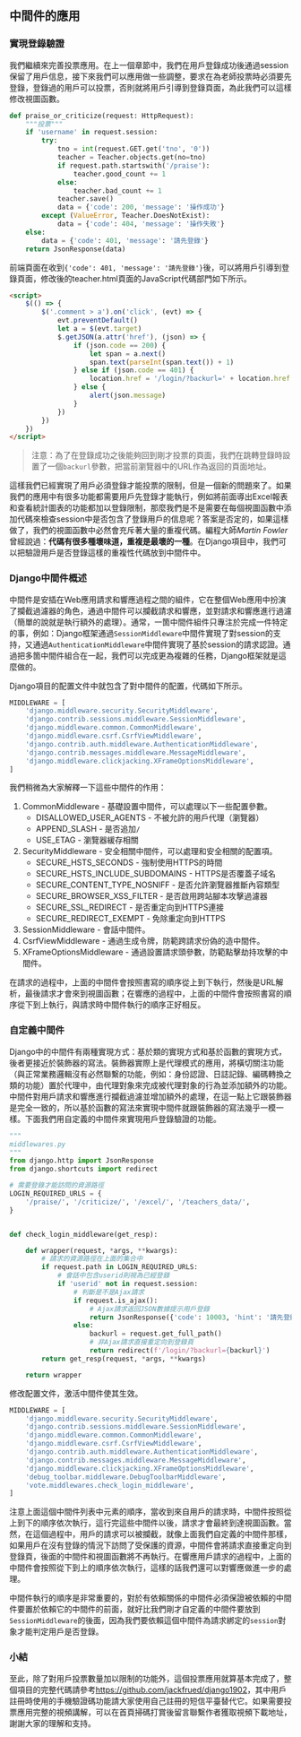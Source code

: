 ## 中間件的應用

### 實現登錄驗證

我們繼續來完善投票應用。在上一個章節中，我們在用戶登錄成功後通過session保留了用戶信息，接下來我們可以應用做一些調整，要求在為老師投票時必須要先登錄，登錄過的用戶可以投票，否則就將用戶引導到登錄頁面，為此我們可以這樣修改視圖函數。

```Python
def praise_or_criticize(request: HttpRequest):
    """投票"""
    if 'username' in request.session:
        try:
            tno = int(request.GET.get('tno', '0'))
            teacher = Teacher.objects.get(no=tno)
            if request.path.startswith('/praise'):
                teacher.good_count += 1
            else:
                teacher.bad_count += 1
            teacher.save()
            data = {'code': 200, 'message': '操作成功'}
        except (ValueError, Teacher.DoesNotExist):
            data = {'code': 404, 'message': '操作失敗'}
    else:
        data = {'code': 401, 'message': '請先登錄'}
    return JsonResponse(data)
```

前端頁面在收到`{'code': 401, 'message': '請先登錄'}`後，可以將用戶引導到登錄頁面，修改後的teacher.html頁面的JavaScript代碼部門如下所示。

```HTML
<script>
    $(() => {
        $('.comment > a').on('click', (evt) => {
            evt.preventDefault()
            let a = $(evt.target)
            $.getJSON(a.attr('href'), (json) => {
                if (json.code == 200) {
                    let span = a.next()
                    span.text(parseInt(span.text()) + 1)
                } else if (json.code == 401) {
                    location.href = '/login/?backurl=' + location.href
                } else {
                    alert(json.message)
                }
            })
        })
    })
</script>
```

> 注意：為了在登錄成功之後能夠回到剛才投票的頁面，我們在跳轉登錄時設置了一個`backurl`參數，把當前瀏覽器中的URL作為返回的頁面地址。

這樣我們已經實現了用戶必須登錄才能投票的限制，但是一個新的問題來了。如果我們的應用中有很多功能都需要用戶先登錄才能執行，例如將前面導出Excel報表和查看統計圖表的功能都加以登錄限制，那麼我們是不是需要在每個視圖函數中添加代碼來檢查session中是否包含了登錄用戶的信息呢？答案是否定的，如果這樣做了，我們的視圖函數中必然會充斥著大量的重複代碼。編程大師*Martin Fowler*曾經說過：**代碼有很多種壞味道，重複是最壞的一種**。在Django項目中，我們可以把驗證用戶是否登錄這樣的重複性代碼放到中間件中。

### Django中間件概述

中間件是安插在Web應用請求和響應過程之間的組件，它在整個Web應用中扮演了攔截過濾器的角色，通過中間件可以攔截請求和響應，並對請求和響應進行過濾（簡單的說就是執行額外的處理）。通常，一箇中間件組件只專注於完成一件特定的事，例如：Django框架通過`SessionMiddleware`中間件實現了對session的支持，又通過`AuthenticationMiddleware`中間件實現了基於session的請求認證。通過把多箇中間件組合在一起，我們可以完成更為複雜的任務，Django框架就是這麼做的。

Django項目的配置文件中就包含了對中間件的配置，代碼如下所示。

```Python
MIDDLEWARE = [
    'django.middleware.security.SecurityMiddleware',
    'django.contrib.sessions.middleware.SessionMiddleware',
    'django.middleware.common.CommonMiddleware',
    'django.middleware.csrf.CsrfViewMiddleware',
    'django.contrib.auth.middleware.AuthenticationMiddleware',
    'django.contrib.messages.middleware.MessageMiddleware',
    'django.middleware.clickjacking.XFrameOptionsMiddleware',
]
```

我們稍微為大家解釋一下這些中間件的作用：

1. CommonMiddleware - 基礎設置中間件，可以處理以下一些配置參數。
   - DISALLOWED_USER_AGENTS - 不被允許的用戶代理（瀏覽器）
   - APPEND_SLASH - 是否追加`/`
   - USE_ETAG - 瀏覽器緩存相關
2. SecurityMiddleware - 安全相關中間件，可以處理和安全相關的配置項。
   - SECURE_HSTS_SECONDS - 強制使用HTTPS的時間
   - SECURE_HSTS_INCLUDE_SUBDOMAINS - HTTPS是否覆蓋子域名
   - SECURE_CONTENT_TYPE_NOSNIFF - 是否允許瀏覽器推斷內容類型
   - SECURE_BROWSER_XSS_FILTER - 是否啟用跨站腳本攻擊過濾器
   - SECURE_SSL_REDIRECT - 是否重定向到HTTPS連接
   - SECURE_REDIRECT_EXEMPT - 免除重定向到HTTPS
3. SessionMiddleware - 會話中間件。
4. CsrfViewMiddleware - 通過生成令牌，防範跨請求份偽的造中間件。
5. XFrameOptionsMiddleware - 通過設置請求頭參數，防範點擊劫持攻擊的中間件。

在請求的過程中，上面的中間件會按照書寫的順序從上到下執行，然後是URL解析，最後請求才會來到視圖函數；在響應的過程中，上面的中間件會按照書寫的順序從下到上執行，與請求時中間件執行的順序正好相反。

### 自定義中間件

Django中的中間件有兩種實現方式：基於類的實現方式和基於函數的實現方式，後者更接近於裝飾器的寫法。裝飾器實際上是代理模式的應用，將橫切關注功能（與正常業務邏輯沒有必然聯繫的功能，例如：身份認證、日誌記錄、編碼轉換之類的功能）置於代理中，由代理對象來完成被代理對象的行為並添加額外的功能。中間件對用戶請求和響應進行攔截過濾並增加額外的處理，在這一點上它跟裝飾器是完全一致的，所以基於函數的寫法來實現中間件就跟裝飾器的寫法幾乎一模一樣。下面我們用自定義的中間件來實現用戶登錄驗證的功能。

```Python
"""
middlewares.py
"""
from django.http import JsonResponse
from django.shortcuts import redirect

# 需要登錄才能訪問的資源路徑
LOGIN_REQUIRED_URLS = {
    '/praise/', '/criticize/', '/excel/', '/teachers_data/',
}


def check_login_middleware(get_resp):

    def wrapper(request, *args, **kwargs):
        # 請求的資源路徑在上面的集合中
        if request.path in LOGIN_REQUIRED_URLS:
            # 會話中包含userid則視為已經登錄
            if 'userid' not in request.session:
                # 判斷是不是Ajax請求
                if request.is_ajax():
                    # Ajax請求返回JSON數據提示用戶登錄
                    return JsonResponse({'code': 10003, 'hint': '請先登錄'})
                else:
                    backurl = request.get_full_path()
                    # 非Ajax請求直接重定向到登錄頁
                    return redirect(f'/login/?backurl={backurl}')
        return get_resp(request, *args, **kwargs)

    return wrapper
```

修改配置文件，激活中間件使其生效。

```Python
MIDDLEWARE = [
    'django.middleware.security.SecurityMiddleware',
    'django.contrib.sessions.middleware.SessionMiddleware',
    'django.middleware.common.CommonMiddleware',
    'django.middleware.csrf.CsrfViewMiddleware',
    'django.contrib.auth.middleware.AuthenticationMiddleware',
    'django.contrib.messages.middleware.MessageMiddleware',
    'django.middleware.clickjacking.XFrameOptionsMiddleware',
    'debug_toolbar.middleware.DebugToolbarMiddleware',
    'vote.middlewares.check_login_middleware',
]
```

注意上面這個中間件列表中元素的順序，當收到來自用戶的請求時，中間件按照從上到下的順序依次執行，這行完這些中間件以後，請求才會最終到達視圖函數。當然，在這個過程中，用戶的請求可以被攔截，就像上面我們自定義的中間件那樣，如果用戶在沒有登錄的情況下訪問了受保護的資源，中間件會將請求直接重定向到登錄頁，後面的中間件和視圖函數將不再執行。在響應用戶請求的過程中，上面的中間件會按照從下到上的順序依次執行，這樣的話我們還可以對響應做進一步的處理。

中間件執行的順序是非常重要的，對於有依賴關係的中間件必須保證被依賴的中間件要置於依賴它的中間件的前面，就好比我們剛才自定義的中間件要放到`SessionMiddleware`的後面，因為我們要依賴這個中間件為請求綁定的`session`對象才能判定用戶是否登錄。

### 小結

至此，除了對用戶投票數量加以限制的功能外，這個投票應用就算基本完成了，整個項目的完整代碼請參考<https://github.com/jackfrued/django1902>，其中用戶註冊時使用的手機驗證碼功能請大家使用自己註冊的短信平臺替代它。如果需要投票應用完整的視頻講解，可以在首頁掃碼打賞後留言聯繫作者獲取視頻下載地址，謝謝大家的理解和支持。